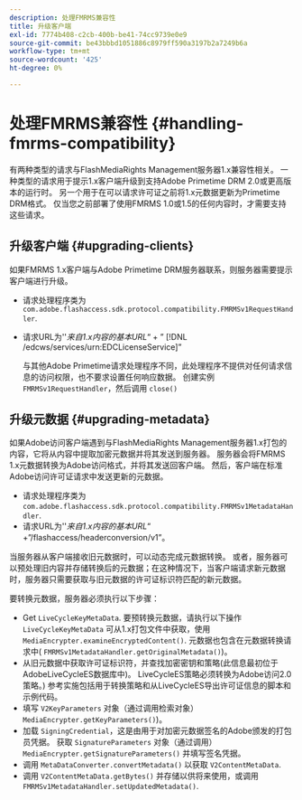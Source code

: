 ```yaml
---
description: 处理FMRMS兼容性
title: 升级客户端
exl-id: 7774b408-c2cb-400b-be41-74cc9739e0e9
source-git-commit: be43bbbd1051886c8979ff590a3197b2a7249b6a
workflow-type: tm+mt
source-wordcount: '425'
ht-degree: 0%

---
```


# 处理FMRMS兼容性 {#handling-fmrms-compatibility}

有两种类型的请求与FlashMediaRights Management服务器1.x兼容性相关。 一种类型的请求用于提示1.x客户端升级到支持Adobe Primetime DRM 2.0或更高版本的运行时。 另一个用于在可以请求许可证之前将1.x元数据更新为Primetime DRM格式。 仅当您之前部署了使用FMRMS 1.0或1.5的任何内容时，才需要支持这些请求。

## 升级客户端 {#upgrading-clients}

如果FMRMS 1.x客户端与Adobe Primetime DRM服务器联系，则服务器需要提示客户端进行升级。

* 请求处理程序类为 `com.adobe.flashaccess.sdk.protocol.compatibility.FMRMSv1RequestHandler`.
* 请求URL为&#39;&#39;*来自1.x内容的基本URL*“ + ” [!DNL /edcws/services/urn:EDCLicenseService]”

   与其他Adobe Primetime请求处理程序不同，此处理程序不提供对任何请求信息的访问权限，也不要求设置任何响应数据。 创建实例 `FMRMSv1RequestHandler`，然后调用 `close()`

## 升级元数据 {#upgrading-metadata}

如果Adobe访问客户端遇到与FlashMediaRights Management服务器1.x打包的内容，它将从内容中提取加密元数据并将其发送到服务器。 服务器会将FMRMS 1.x元数据转换为Adobe访问格式，并将其发送回客户端。 然后，客户端在标准Adobe访问许可证请求中发送更新的元数据。

* 请求处理程序类为 `com.adobe.flashaccess.sdk.protocol.compatibility.FMRMSv1MetadataHandler`.
* 请求URL为&#39;&#39;*来自1.x内容的基本URL*“ +”/flashaccess/headerconversion/v1”。

当服务器从客户端接收旧元数据时，可以动态完成元数据转换。 或者，服务器可以预处理旧内容并存储转换后的元数据；在这种情况下，当客户端请求新元数据时，服务器只需要获取与旧元数据的许可证标识符匹配的新元数据。

要转换元数据，服务器必须执行以下步骤：

* Get `LiveCycleKeyMetaData`. 要预转换元数据，请执行以下操作 `LiveCycleKeyMetaData` 可从1.x打包文件中获取，使用 `MediaEncrypter.examineEncryptedContent()`. 元数据也包含在元数据转换请求中( `FMRMSv1MetadataHandler.getOriginalMetadata()`)。
* 从旧元数据中获取许可证标识符，并查找加密密钥和策略(此信息最初位于AdobeLiveCycleES数据库中)。 LiveCycleES策略必须转换为Adobe访问2.0策略。) 参考实施包括用于转换策略和从LiveCycleES导出许可证信息的脚本和示例代码。
* 填写 `V2KeyParameters` 对象（通过调用检索对象） `MediaEncrypter.getKeyParameters()`)。
* 加载 `SigningCredential`，这是由用于对加密元数据签名的Adobe颁发的打包员凭据。 获取 `SignatureParameters` 对象（通过调用） `MediaEncrypter.getSignatureParameters()` 并填写签名凭据。
* 调用 `MetaDataConverter.convertMetadata()` 以获取 `V2ContentMetaData`.
* 调用 `V2ContentMetaData.getBytes()` 并存储以供将来使用，或调用 `FMRMSv1MetadataHandler.setUpdatedMetadata()`.
